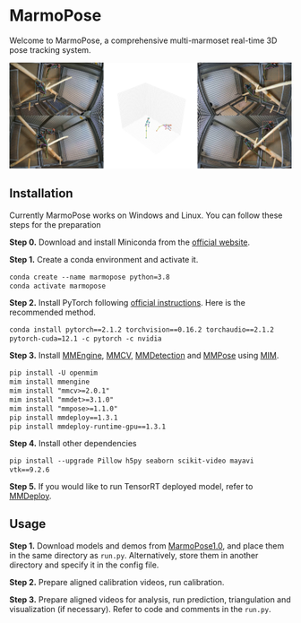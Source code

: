 # MarmoPose

Welcome to MarmoPose, a comprehensive multi-marmoset real-time 3D pose tracking system.  

<div align="center">
  <img src="resources/marmopose.jpg" alt="MarmoPose Demo" width="600"/>
</div>


## Installation

Currently MarmoPose works on Windows and Linux. You can follow these steps for the preparation

**Step 0.** Download and install Miniconda from the [official website](https://docs.conda.io/en/latest/miniconda.html).

**Step 1.** Create a conda environment and activate it.

```shell
conda create --name marmopose python=3.8
conda activate marmopose
```

**Step 2.** Install PyTorch following [official instructions](https://pytorch.org/get-started/locally/). Here is the recommended method.

```shell
conda install pytorch==2.1.2 torchvision==0.16.2 torchaudio==2.1.2 pytorch-cuda=12.1 -c pytorch -c nvidia
```

**Step 3.** Install [MMEngine](https://github.com/open-mmlab/mmengine), [MMCV](https://github.com/open-mmlab/mmcv/tree/2.x), [MMDetection](https://github.com/open-mmlab/mmdetection) and [MMPose](https://github.com/open-mmlab/mmpose/tree/main) using [MIM](https://github.com/open-mmlab/mim).

```shell
pip install -U openmim
mim install mmengine
mim install "mmcv>=2.0.1"
mim install "mmdet>=3.1.0"
mim install "mmpose>=1.1.0"
pip install mmdeploy==1.3.1
pip install mmdeploy-runtime-gpu==1.3.1
```

**Step 4.** Install other dependencies

```shell
pip install --upgrade Pillow h5py seaborn scikit-video mayavi vtk==9.2.6
```

**Step 5.** If you would like to run TensorRT deployed model, refer to [MMDeploy](https://mmdeploy.readthedocs.io/en/latest/get_started.html).


## Usage

**Step 1.** Download models and demos from [MarmoPose1.0](https://cloud.tsinghua.edu.cn/d/c9c1425288a643ee814c/), and place them in the same directory as `run.py`. Alternatively, store them in another directory and specify it in the config file.

**Step 2.** Prepare aligned calibration videos, run calibration.

**Step 3.** Prepare aligned videos for analysis, run prediction, triangulation and visualization (if necessary). Refer to code and comments in the `run.py`.